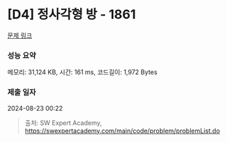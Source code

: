 # [D4] 정사각형 방 - 1861 

[문제 링크](https://swexpertacademy.com/main/code/problem/problemDetail.do?contestProbId=AV5LtJYKDzsDFAXc) 

### 성능 요약

메모리: 31,124 KB, 시간: 161 ms, 코드길이: 1,972 Bytes

### 제출 일자

2024-08-23 00:22



> 출처: SW Expert Academy, https://swexpertacademy.com/main/code/problem/problemList.do